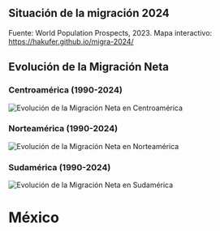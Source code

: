 ## Situación de la migración 2024

Fuente: World Population Prospects, 2023.
Mapa interactivo: https://hakufer.github.io/migra-2024/ 

## Evolución de la Migración Neta

### Centroamérica (1990-2024)
![Evolución de la Migración Neta en Centroamérica](ruta/a/tu/imagen/evolucion_migracion_neta_centroamérica.png)

### Norteamérica (1990-2024)
![Evolución de la Migración Neta en Norteamérica](ruta/a/tu/imagen/evolucion_migracion_neta_norteamérica.png)

### Sudamérica (1990-2024)
![Evolución de la Migración Neta en Sudamérica](ruta/a/tu/imagen/evolucion_migracion_neta_sudamérica.png)


# México 

